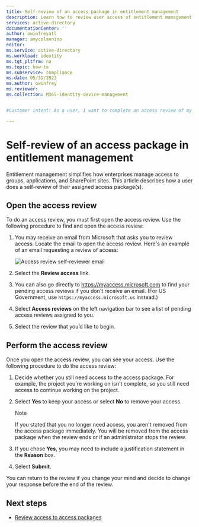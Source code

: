 ```yaml
---
title: Self-review of an access package in entitlement management
description: Learn how to review user access of entitlement management access packages in access reviews.
services: active-directory
documentationCenter: ''
author: owinfreyatl
manager: amycolannino
editor: 
ms.service: active-directory
ms.workload: identity
ms.tgt_pltfrm: na
ms.topic: how-to
ms.subservice: compliance
ms.date: 05/31/2023
ms.author: owinfrey
ms.reviewer: 
ms.collection: M365-identity-device-management


#Customer intent: As a user, I want to complete an access review of my active assignments myself.

---
```

# Self-review of an access package in entitlement management

Entitlement management simplifies how enterprises manage access to groups, applications, and SharePoint sites. This article describes how a user does a self-review of their assigned access package(s).

## Open the access review

To do an access review, you must first open the access review. Use the following procedure to find and open the access review:

1. You may receive an email from Microsoft that asks you to review access. Locate the email to open the access review. Here's an example of an email requesting a review of access: 
    
    ![Access review self-reviewer email](./media/entitlement-management-access-reviews-review-access/self-review-reviewer-email.png)

1. Select the **Review access** link.

1. You can also go directly to https://myaccess.microsoft.com to find your pending access reviews if you don't receive an email.  (For US Government, use `https://myaccess.microsoft.us` instead.)

1. Select **Access reviews** on the left navigation bar to see a list of pending access reviews assigned to you.


1. Select the review that you’d like to begin.

## Perform the access review

Once you open the access review, you can see your access. Use the following procedure to do the access review:

1. Decide whether you still need access to the access package. For example, the project you're working on isn't complete, so you still need access to continue working on the project.

1. Select **Yes** to keep your access or select **No** to remove your access.
    >[!NOTE]
    >If you stated that you no longer need access, you aren't removed from the access package immediately. You will be removed from the access package when the review ends or if an administrator stops the review.

1. If you chose **Yes**, you may need to include a justification statement in the **Reason** box.

1. Select **Submit**.

You can return to the review if you change your mind and decide to change your response before the end of the review.

## Next steps

- [Review access to access packages](entitlement-management-access-reviews-review-access.md) 
